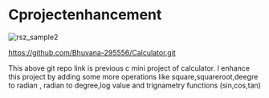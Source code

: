 # Cprojectenhancement



![rsz_sample2](https://user-images.githubusercontent.com/30249978/42414315-ffad4f50-8200-11e8-9491-6d01863d4782.png)



https://github.com/Bhuvana-295556/Calculator.git 


This above git repo link is previous c mini project of calculator. I enhance this project by adding some more operations like square,squareroot,deegre to radian , radian to degree,log value  and trignametry functions (sin,cos,tan)

